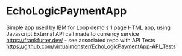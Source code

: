 # EchoLogicPaymentApp

Simple app used by IBM for Loop demo's
1 page HTML app, using Javascript
External API call made to currency service https://frankfurter.dev/ - see associated repo with API Tests https://github.com/virtualmonster/EchoLogicPaymentApp-API_Tests 
